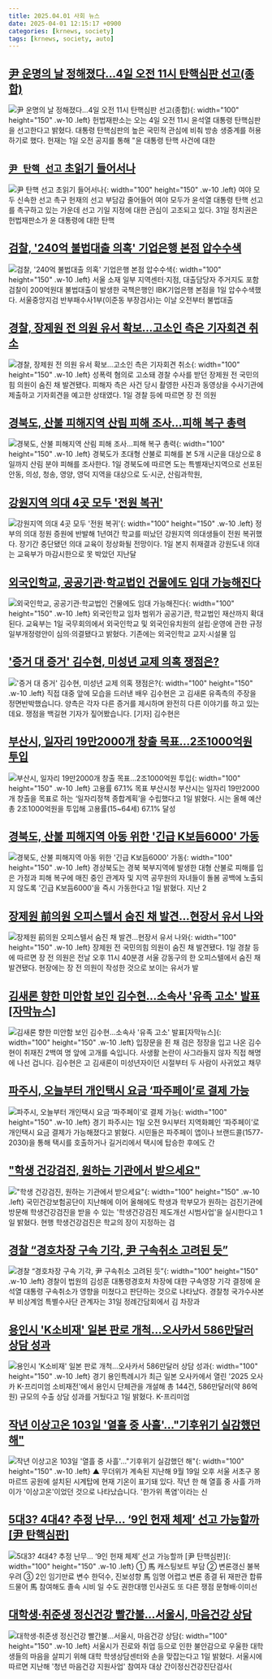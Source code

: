 ```yaml
---
title: 2025.04.01 사회 뉴스
date: 2025-04-01 12:15:17 +0900
categories: [krnews, society]
tags: [krnews, society, auto]
---
```

## [尹 운명의 날 정해졌다…4일 오전 11시 탄핵심판 선고(종합)](https://n.news.naver.com/mnews/article/003/0013155613)

![尹 운명의 날 정해졌다…4일 오전 11시 탄핵심판 선고(종합)](https://mimgnews.pstatic.net/image/origin/003/2025/04/01/13155613.jpg?type=nf220_150){: width="100" height="150" .w-10 .left}
헌법재판소는 오는 4일 오전 11시 윤석열 대통령 탄핵심판을 선고한다고 밝혔다. 대통령 탄핵심판의 높은 국민적 관심에 비춰 방송 생중계를 허용하기로 했다. 헌재는 1일 오전 공지를 통해 "윤 대통령 탄핵 사건에 대한

## [`尹 탄핵 선고` 초읽기 들어서나](https://n.news.naver.com/mnews/article/029/0002944931)

![`尹 탄핵 선고` 초읽기 들어서나](https://mimgnews.pstatic.net/image/origin/029/2025/03/31/2944931.jpg?type=nf220_150){: width="100" height="150" .w-10 .left}
여야 모두 신속한 선고 촉구 헌재의 선고 부담감 줄어들어 여야 모두가 윤석열 대통령 탄핵 선고를 촉구하고 있는 가운데 선고 기일 지정에 대한 관심이 고조되고 있다. 31일 정치권은 헌법재판소가 윤 대통령에 대한 탄핵

## [검찰, '240억 불법대출 의혹' 기업은행 본점 압수수색](https://n.news.naver.com/mnews/article/001/0015302597)

![검찰, '240억 불법대출 의혹' 기업은행 본점 압수수색](https://mimgnews.pstatic.net/image/origin/001/2025/04/01/15302597.jpg?type=nf220_150){: width="100" height="150" .w-10 .left}
서울 소재 일부 지역센터·지점, 대출담당자 주거지도 포함 검찰이 200억원대 불법대출이 발생한 국책은행인 IBK기업은행 본점을 1일 압수수색했다. 서울중앙지검 반부패수사1부(이준동 부장검사)는 이날 오전부터 불법대출

## [경찰, 장제원 전 의원 유서 확보…고소인 측은 기자회견 취소](https://n.news.naver.com/mnews/article/011/0004468445)

![경찰, 장제원 전 의원 유서 확보…고소인 측은 기자회견 취소](https://mimgnews.pstatic.net/image/origin/011/2025/04/01/4468445.jpg?type=nf220_150){: width="100" height="150" .w-10 .left}
성폭력 혐의로 고소돼 경찰 수사를 받던 장제원 전 국민의힘 의원이 숨진 채 발견됐다. 피해자 측은 사건 당시 촬영한 사진과 동영상을 수사기관에 제출하고 기자회견을 예고한 상태였다. 1일 경찰 등에 따르면 장 전 의원

## [경북도, 산불 피해지역 산림 피해 조사…피해 복구 총력](https://n.news.naver.com/mnews/article/016/0002450713)

![경북도, 산불 피해지역 산림 피해 조사…피해 복구 총력](https://mimgnews.pstatic.net/image/origin/016/2025/04/01/2450713.jpg?type=nf220_150){: width="100" height="150" .w-10 .left}
경북도가 초대형 산불로 피해를 본 5개 시군을 대상으로 8일까지 산림 분야 피해를 조사한다. 1일 경북도에 따르면 도는 특별재난지역으로 선포된 안동, 의성, 청송, 영양, 영덕 지역을 대상으로 도·시군, 산림과학원,

## [강원지역 의대 4곳 모두 '전원 복귀'](https://n.news.naver.com/mnews/article/654/0000113784)

![강원지역 의대 4곳 모두 '전원 복귀'](https://mimgnews.pstatic.net/image/origin/654/2025/04/01/113784.jpg?type=nf220_150){: width="100" height="150" .w-10 .left}
정부의 의대 정원 증원에 반발해 1년여간 학교를 떠났던 강원지역 의대생들이 전원 복귀했다. 장기간 중단됐던 의대 교육이 정상화될 전망이다. 1일 본지 취재결과 강원도내 의대는 교육부가 마감시한으로 못 박았던 지난달

## [외국인학교, 공공기관·학교법인 건물에도 임대 가능해진다](https://n.news.naver.com/mnews/article/003/0013155156)

![외국인학교, 공공기관·학교법인 건물에도 임대 가능해진다](https://mimgnews.pstatic.net/image/origin/003/2025/04/01/13155156.jpg?type=nf220_150){: width="100" height="150" .w-10 .left}
외국인학교 임차 범위가 공공기관, 학교법인 재산까지 확대된다. 교육부는 1일 국무회의에서 외국인학교 및 외국인유치원의 설립·운영에 관한 규정 일부개정령안이 심의·의결됐다고 밝혔다. 기존에는 외국인학교 교지·시설물 임

## ['증거 대 증거' 김수현, 미성년 교제 의혹 쟁점은?](https://n.news.naver.com/mnews/article/422/0000726554)

!['증거 대 증거' 김수현, 미성년 교제 의혹 쟁점은?](https://mimgnews.pstatic.net/image/origin/422/2025/03/31/726554.jpg?type=nf220_150){: width="100" height="150" .w-10 .left}
직접 대중 앞에 모습을 드러낸 배우 김수현은 고 김새론 유족측의 주장을 정면반박했습니다. 양측은 각자 다른 증거를 제시하며 완전히 다른 이야기를 하고 있는데요. 쟁점을 백길현 기자가 짚어봤습니다. [기자] 김수현은

## [부산시, 일자리 19만2000개 창출 목표…2조1000억원 투입](https://n.news.naver.com/mnews/article/016/0002450885)

![부산시, 일자리 19만2000개 창출 목표…2조1000억원 투입](https://mimgnews.pstatic.net/image/origin/016/2025/04/01/2450885.jpg?type=nf220_150){: width="100" height="150" .w-10 .left}
고용률 67.1% 목표 부산시청 부산시는 일자리 19만2000개 창출을 목표로 하는 ‘일자리정책 종합계획’을 수립했다고 1일 밝혔다. 시는 올해 예산 총 2조1000억원을 투입해 고용률(15~64세) 67.1% 달성

## [경북도, 산불 피해지역 아동 위한 '긴급 K보듬6000' 가동](https://n.news.naver.com/mnews/article/031/0000920770)

![경북도, 산불 피해지역 아동 위한 '긴급 K보듬6000' 가동](https://mimgnews.pstatic.net/image/origin/031/2025/04/01/920770.jpg?type=nf220_150){: width="100" height="150" .w-10 .left}
경상북도는 경북 북부지역에 발생한 대형 산불로 피해를 입은 가정과 피해 복구에 매진 중인 관계자 및 지역 공무원의 자녀들이 돌봄 공백에 노출되지 않도록 '긴급 K보듬6000'을 즉시 가동한다고 1일 밝혔다. 지난 2

## [장제원 前의원 오피스텔서 숨진 채 발견…현장서 유서 나와](https://n.news.naver.com/mnews/article/020/0003625091)

![장제원 前의원 오피스텔서 숨진 채 발견…현장서 유서 나와](https://mimgnews.pstatic.net/image/origin/020/2025/04/01/3625091.jpg?type=nf220_150){: width="100" height="150" .w-10 .left}
장제원 전 국민의힘 의원이 숨진 채 발견됐다. 1일 경찰 등에 따르면 장 전 의원은 전날 오후 11시 40분경 서울 강동구의 한 오피스텔에서 숨진 채 발견됐다. 현장에는 장 전 의원이 작성한 것으로 보이는 유서가 발

## [김새론 향한 미안함 보인 김수현...소속사 '유족 고소' 발표[자막뉴스]](https://n.news.naver.com/mnews/article/052/0002173761)

![김새론 향한 미안함 보인 김수현...소속사 '유족 고소' 발표[자막뉴스]](https://mimgnews.pstatic.net/image/origin/052/2025/04/01/2173761.jpg?type=nf220_150){: width="100" height="150" .w-10 .left}
입장문을 쥔 채 검은 정장을 입고 나온 김수현이 취재진 2백여 명 앞에 고개를 숙입니다. 사생활 논란이 사그라들지 않자 직접 해명에 나선 겁니다. 김수현은 고 김새론이 미성년자이던 시절부터 두 사람이 사귀었고 채무

## [파주시, 오늘부터 개인택시 요금 ‘파주페이’로 결제 가능](https://n.news.naver.com/mnews/article/005/0001766808)

![파주시, 오늘부터 개인택시 요금 ‘파주페이’로 결제 가능](https://mimgnews.pstatic.net/image/origin/005/2025/04/01/1766808.jpg?type=nf220_150){: width="100" height="150" .w-10 .left}
경기 파주시는 1일 오전 9시부터 지역화폐인 ‘파주페이’로 개인택시 요금 결제가 가능해졌다고 밝혔다. 시민들은 파주페이 앱이나 브랜드콜(1577-2030)을 통해 택시를 호출하거나 길거리에서 택시에 탑승한 후에도 간

## ["학생 건강검진, 원하는 기관에서 받으세요"](https://n.news.naver.com/mnews/article/008/0005173820)

!["학생 건강검진, 원하는 기관에서 받으세요"](https://mimgnews.pstatic.net/image/origin/008/2025/04/01/5173820.jpg?type=nf220_150){: width="100" height="150" .w-10 .left}
국민건강보험공단이 지난해에 이어 올해에도 학생과 학부모가 원하는 검진기관에 방문해 학생건강검진을 받을 수 있는 '학생건강검진 제도개선 시범사업'을 실시한다고 1일 밝혔다. 현행 학생건강검진은 학교의 장이 지정하는 검

## [경찰 “경호차장 구속 기각, 尹 구속취소 고려된 듯”](https://n.news.naver.com/mnews/article/005/0001766599)

![경찰 “경호차장 구속 기각, 尹 구속취소 고려된 듯”](https://mimgnews.pstatic.net/image/origin/005/2025/03/31/1766599.jpg?type=nf220_150){: width="100" height="150" .w-10 .left}
경찰이 법원의 김성훈 대통령경호처 차장에 대한 구속영장 기각 결정에 윤석열 대통령 구속취소가 영향을 미쳤다고 판단하는 것으로 나타났다. 경찰청 국가수사본부 비상계엄 특별수사단 관계자는 31일 정례간담회에서 김 차장과

## [용인시 'K소비재' 일본 판로 개척…오사카서 586만달러 상담 성과](https://n.news.naver.com/mnews/article/008/0005173865)

![용인시 'K소비재' 일본 판로 개척…오사카서 586만달러 상담 성과](https://mimgnews.pstatic.net/image/origin/008/2025/04/01/5173865.jpg?type=nf220_150){: width="100" height="150" .w-10 .left}
경기 용인특례시가 최근 일본 오사카에서 열린 '2025 오사카 K-프리미엄 소비재전'에서 용인시 단체관을 개설해 총 144건, 586만달러(약 86억원) 규모의 수출 상담 성과를 거뒀다고 1일 밝혔다. K-프리미엄

## [작년 이상고온 103일 '열흘 중 사흘'…"기후위기 실감했던 해"](https://n.news.naver.com/mnews/article/055/0001245221)

![작년 이상고온 103일 '열흘 중 사흘'…"기후위기 실감했던 해"](https://mimgnews.pstatic.net/image/origin/055/2025/04/01/1245221.jpg?type=nf220_150){: width="100" height="150" .w-10 .left}
▲ 무더위가 계속된 지난해 9월 19일 오후 서울 서초구 몽마르뜨 공원에 설치된 시계탑에 현재 기온이 표기돼 있다. 작년 한 해 열흘 중 사흘 가까이가 '이상고온'이었던 것으로 나타났습니다. '한가위 폭염'이라는 신

## [5대3? 4대4? 추정 난무… ‘9인 헌재 체제’ 선고 가능할까 [尹 탄핵심판]](https://n.news.naver.com/mnews/article/022/0004023750)

![5대3? 4대4? 추정 난무… ‘9인 헌재 체제’ 선고 가능할까 [尹 탄핵심판]](https://mimgnews.pstatic.net/image/origin/022/2025/03/31/4023750.jpg?type=nf220_150){: width="100" height="150" .w-10 .left}
① 馬 캐스팅보트 부담 ② 변론갱신 불복 우려 ③ 2인 임기만료 변수 한덕수, 진보성향 馬 임명 어렵고 변론 종결 뒤 재판관 합류 드물어 馬 참여해도 졸속 시비 일 수도 권한대행 인사권도 또 다른 쟁점 문형배·이미선

## [대학생·취준생 정신건강 빨간불…서울시, 마음건강 상담](https://n.news.naver.com/mnews/article/003/0013155416)

![대학생·취준생 정신건강 빨간불…서울시, 마음건강 상담](https://mimgnews.pstatic.net/image/origin/003/2025/04/01/13155416.jpg?type=nf220_150){: width="100" height="150" .w-10 .left}
서울시가 진로와 취업 등으로 인한 불안감으로 우울한 대학생들의 마음을 살피기 위해 대학 학생상담센터와 손을 맞잡는다고 1일 밝혔다. 서울시에 따르면 지난해 '청년 마음건강 지원사업' 참여자 대상 간이정신건강진단검사(

